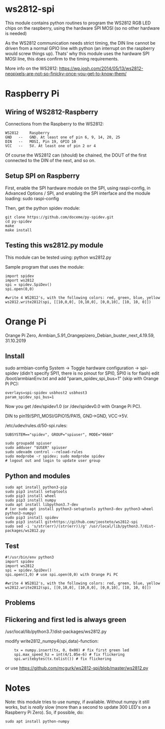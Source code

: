 # ws2812-spi
This module contains python routines to program the WS2812 RGB LED chips on the raspberry,
using the hardware SPI MOSI (so no other hardware is needed)

As the WS2812 communication needs strict timing, the DIN line cannot be driven from
a normal GPIO line with python (an interrupt on the raspberry would screw things up).
Thats' why this module uses the hardware SPI MOSI line, this does confirm to the
timing requirements.

More info on the WS2812: https://wp.josh.com/2014/05/13/ws2812-neopixels-are-not-so-finicky-once-you-get-to-know-them/

# Raspberry Pi

## Wiring of WS2812-Raspberry
Connections from the Raspberry to the WS2812:
```
WS2812     Raspberry
GND   --   GND. At least one of pin 6, 9, 14, 20, 25
DIN   --   MOSI, Pin 19, GPIO 10
VCC   --   5V. At least one of pin 2 or 4
```

Of course the WS2812 can (should) be chained, the DOUT of the first
connected to the DIN of the next, and so on.

## Setup SPI on Raspberry
First, enable the SPI hardware module on the SPI, using raspi-config, in
Advanced Options / SPI, and enabling the SPI interface and the module loading:
    sudo raspi-config


Then, get the python spidev module:
```
git clone https://github.com/doceme/py-spidev.git
cd py-spidev
make
make install
```

## Testing this ws2812.py module
This module can be tested using:
    python ws2812.py


Sample program that uses the module:
```
import spidev
import ws2812
spi = spidev.SpiDev()
spi.open(0,0)

#write 4 WS2812's, with the following colors: red, green, blue, yellow
ws2812.write2812(spi, [[10,0,0], [0,10,0], [0,0,10], [10, 10, 0]])
```

# Orange Pi
Orange Pi Zero, Armbian_5.91_Orangepizero_Debian_buster_next_4.19.59, 31.10.2019

## Install
sudo armbian-config
System -> Toggle hardware configuration -> spi-spidev
(didn't specify SPI1, there is no pinout for SPI0, SPI0 is for flash)
edit /boot/armbianEnv.txt and add "param_spidev_spi_bus=1" (skip with Orange Pi PC):
```
overlays=spi-spidev usbhost2 usbhost3
param_spidev_spi_bus=1
```
Now you get /dev/spidev1.0 (or /dev/spidev0.0 with Orange Pi PC).

DIN to pin19/SPI1_MOSI/GPIO15/PA15, GND->GND, VCC->5V.

/etc/udev/rules.d/50-spi.rules:
```
SUBSYSTEM=="spidev", GROUP="spiuser", MODE="0660"
```

```
sudo groupadd spiuser
sudo adduser "$USER" spiuser
sudo udevadm control --reload-rules
sudo modprobe -r spidev; sudo modprobe spidev
# logout out and login to update user group
```

## Python and modules
```
sudo apt install python3-pip
sudo pip3 install setuptools
sudo pip3 install wheel
sudo pip3 install numpy
sudo apt install libpython3.7-dev
# (or sudo apt install python3-setuptools python3-dev python3-wheel python3-numpy)
sudo pip3 install spidev
sudo pip3 install git+https://github.com/joosteto/ws2812-spi
sudo sed -i 's/str(err)/(str(err))/g' /usr/local/lib/python3.7/dist-packages/ws2812.py
```

## Test
```
#!/usr/bin/env python3
import spidev
import ws2812
spi = spidev.SpiDev()
spi.open(1,0) # use spi.open(0,0) with Orange Pi PC

#write 4 WS2812's, with the following colors: red, green, blue, yellow
ws2812.write2812(spi, [[0,10,0], [10,0,0], [0,0,10], [10, 10, 0]])
```

## Problems

## Flickering and first led is always green
/usr/local/lib/python3.7/dist-packages/ws2812.py

modify write2812_numpy4(spi,data)-function:
```
    tx = numpy.insert(tx, 0, 0x00) # fix first green led
    spi.max_speed_hz = int(4/1.05e-6) # fix flickering
    spi.writebytes(tx.tolist()) # fix flickering
```
or use https://github.com/mcgurk/ws2812-spi/blob/master/ws2812.py

# Notes #
Note: this module tries to use numpy, if available.
Without numpy it still works, but is *really* slow (more than a second
to update 300 LED's on a Raspberry Pi Zero).
So, if possible, do:
```
sudo apt install python-numpy
```

